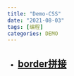 ```yaml
---
title: "Demo-CSS"
date: "2021-08-03"
tags: [编程]
categories: DEMO
---
```


- ## [border拼接](https://codepen.io/damuwangs/pen/vYmaWZN?editors=1100)

